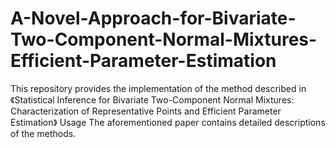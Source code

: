 # A-Novel-Approach-for-Bivariate-Two-Component-Normal-Mixtures-Efficient-Parameter-Estimation
This repository provides the implementation of the method described in《Statistical Inference for Bivariate Two-Component Normal Mixtures: Characterization of Representative Points and Efficient Parameter Estimation》
Usage
The aforementioned paper contains detailed descriptions of the methods.
